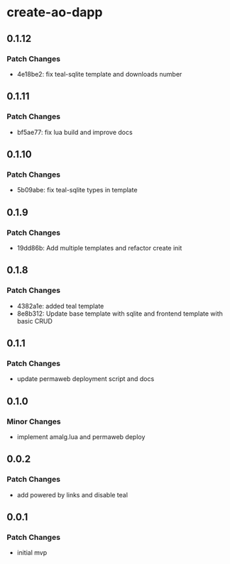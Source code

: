 # create-ao-dapp

## 0.1.12

### Patch Changes

- 4e18be2: fix teal-sqlite template and downloads number

## 0.1.11

### Patch Changes

- bf5ae77: fix lua build and improve docs

## 0.1.10

### Patch Changes

- 5b09abe: fix teal-sqlite types in template

## 0.1.9

### Patch Changes

- 19dd86b: Add multiple templates and refactor create init

## 0.1.8

### Patch Changes

- 4382a1e: added teal template
- 8e8b312: Update base template with sqlite and frontend template with basic CRUD

## 0.1.1

### Patch Changes

- update permaweb deployment script and docs

## 0.1.0

### Minor Changes

- implement amalg.lua and permaweb deploy

## 0.0.2

### Patch Changes

- add powered by links and disable teal

## 0.0.1

### Patch Changes

- initial mvp
